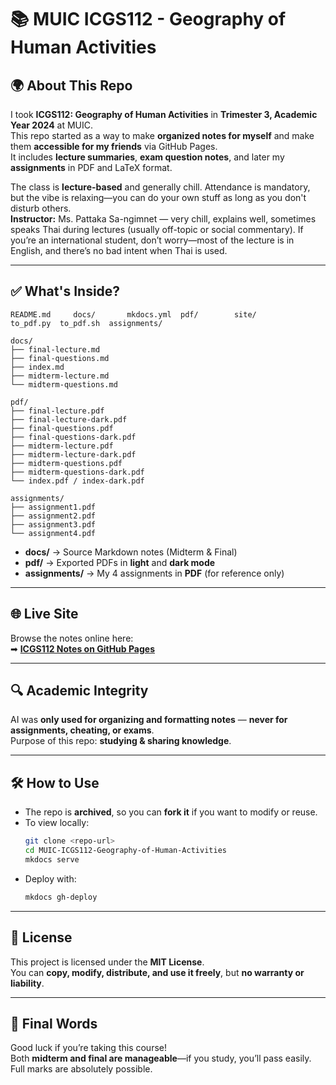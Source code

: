 # 📚 MUIC ICGS112 - Geography of Human Activities  

## 🌍 About This Repo  
I took **ICGS112: Geography of Human Activities** in **Trimester 3, Academic Year 2024** at MUIC.  
This repo started as a way to make **organized notes for myself** and make them **accessible for my friends** via GitHub Pages.  
It includes **lecture summaries**, **exam question notes**, and later my **assignments** in PDF and LaTeX format.

The class is **lecture-based** and generally chill. Attendance is mandatory, but the vibe is relaxing—you can do your own stuff as long as you don't disturb others.  
**Instructor:** Ms. Pattaka Sa-ngimnet — very chill, explains well, sometimes speaks Thai during lectures (usually off-topic or social commentary). If you’re an international student, don’t worry—most of the lecture is in English, and there’s no bad intent when Thai is used.

---

## ✅ What's Inside?
```
README.md     docs/       mkdocs.yml  pdf/        site/       to_pdf.py  to_pdf.sh  assignments/

docs/
├── final-lecture.md
├── final-questions.md
├── index.md
├── midterm-lecture.md
└── midterm-questions.md

pdf/
├── final-lecture.pdf
├── final-lecture-dark.pdf
├── final-questions.pdf
├── final-questions-dark.pdf
├── midterm-lecture.pdf
├── midterm-lecture-dark.pdf
├── midterm-questions.pdf
├── midterm-questions-dark.pdf
└── index.pdf / index-dark.pdf

assignments/
├── assignment1.pdf
├── assignment2.pdf
├── assignment3.pdf
└── assignment4.pdf
```

- **docs/** → Source Markdown notes (Midterm & Final)  
- **pdf/** → Exported PDFs in **light** and **dark mode**  
- **assignments/** → My 4 assignments in **PDF** (for reference only)  

---

## 🌐 Live Site  
Browse the notes online here:  
➡ **[ICGS112 Notes on GitHub Pages](https://jiraroj-wir.github.io/MUIC-ICGS112-Geography-of-Human-Activities/)**  

---

## 🔍 Academic Integrity  
AI was **only used for organizing and formatting notes** — **never for assignments, cheating, or exams**.  
Purpose of this repo: **studying & sharing knowledge**.  

---

## 🛠 How to Use  
- The repo is **archived**, so you can **fork it** if you want to modify or reuse.  
- To view locally:
  ```bash
  git clone <repo-url>
  cd MUIC-ICGS112-Geography-of-Human-Activities
  mkdocs serve
  ```
- Deploy with:
  ```bash
  mkdocs gh-deploy
  ```

---

## 📜 License  
This project is licensed under the **MIT License**.  
You can **copy, modify, distribute, and use it freely**, but **no warranty or liability**.  

---

## 🎯 Final Words  
Good luck if you’re taking this course!  
Both **midterm and final are manageable**—if you study, you’ll pass easily.  
Full marks are absolutely possible.  
